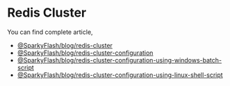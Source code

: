 # Redis Cluster

You can find complete article,

- <a href="http://www.sparkyflash.com/blog/redis-cluster" target="_blank">@SparkyFlash/blog/redis-cluster</a>
- <a href="http://www.sparkyflash.com/blog/redis-cluster-configuration" target="_blank">@SparkyFlash/blog/redis-cluster-configuration</a>
- <a href="http://www.sparkyflash.com/blog/redis-cluster-configuration-using-windows-batch-script" target="_blank">@SparkyFlash/blog/redis-cluster-configuration-using-windows-batch-script</a>
- <a href="http://www.sparkyflash.com/blog/redis-cluster-configuration-using-linux-shell-script" target="_blank">@SparkyFlash/blog/redis-cluster-configuration-using-linux-shell-script</a>
